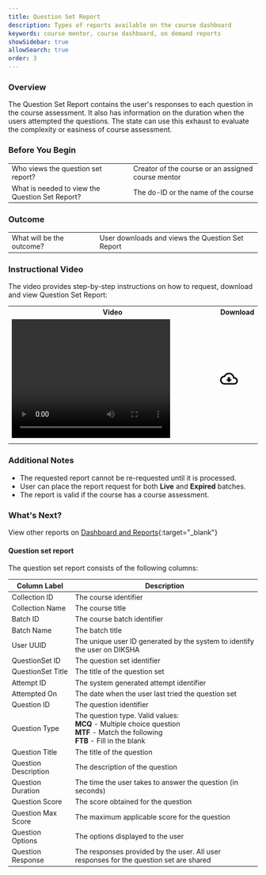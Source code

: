 ```yaml
---
title: Question Set Report
description: Types of reports available on the course dashboard
keywords: course mentor, course dashboard, on demand reports
showSidebar: true
allowSearch: true
order: 3
---
```


### Overview

The Question Set Report contains the user's responses to each question in the course assessment. It also has information on the duration when the users attempted the questions. The state can use this exhaust to evaluate the complexity or easiness of course assessment.


### Before You Begin

<table>
  <tr><td>Who views the question set report?</td>
   <td>Creator of the course or an assigned course mentor</td>
  </tr>
  <tr><td>What is needed to view the Question Set Report?</td>
  <td>The do-ID or the name of the course </td>
  </tr>
</table>


### Outcome

<table>
 <tr><td>What will be the outcome? </td>
  <td>User downloads and views the Question Set Report</td>
  </tr>
</table>  

### Instructional Video

The video provides step-by-step instructions on how to request, download and view Question Set Report:

<table>
<tr>
   <th style="width:85%;">Video</th>
    <th style="width:15%;">Download</th>
  </tr>
  <tr>
    <td><video width="320" height="240" controls><source src="../video/question-set-report.mp4" type="video/mp4"></video></td>
    <td class="text-center"><a href="../video/question-set-report.mp4" download><img src="../../../assets/imgs/icons/outline_cloud_download.png"></a></td>
    </tr>
    <tr><td> </td>
    </tr>
</table>


### Additional Notes

  - The requested report cannot be re-requested until it is processed.
  - User can place the report request for both **Live** and **Expired** batches.
  - The report is valid if the course has a course assessment.

### What's Next?

View other reports on [Dashboard and Reports](./index.html){:target="_blank"}


#### Question set report

The question set report consists of the following columns:

| Column Label  | Description                                                  |
| ------------- | ------------------------------------------------------------ |
| Collection ID   | The course identifier                                        |
| Collection Name | The course title                                             |
| Batch ID        | The course batch identifier                                  |
| Batch Name      | The batch title                                              |
| User UUID       | The unique user ID generated by the system to identify the user on DIKSHA |
| QuestionSet ID    | The question set identifier                                  |
| QuestionSet Title | The title of the question set                                |
| Attempt ID        | The system generated attempt identifier               |
| Attempted On    | The date when the user last tried the question set  |
| Question ID     | The question identifier                                     |
| Question Type   | The question type. Valid values: <br>**MCQ** - Multiple choice question <br>**MTF** - Match the following <br>**FTB** - Fill in the blank  |
| Question Title       | The title of the question                                    |
| Question Description | The description of the question                              |
| Question Duration    | The time the user takes to answer the question (in seconds)  |
| Question Score       | The score obtained for the question                        |
| Question Max Score   | The maximum applicable score for the question                |
| Question Options     | The options displayed to the user                            |
| Question Response    | The responses provided by the user. All user responses for the question set are shared|

